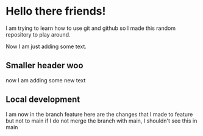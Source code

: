 # Hello there friends!

I am trying to learn how to use git and github so I made this random repository to play around.

Now I am just adding some text.

## Smaller header woo

now I am adding some new text


## Local development
I am now in the branch feature
here are the changes that I made to feature but not to main
if I do not merge the branch with main, I shouldn't see this in main
